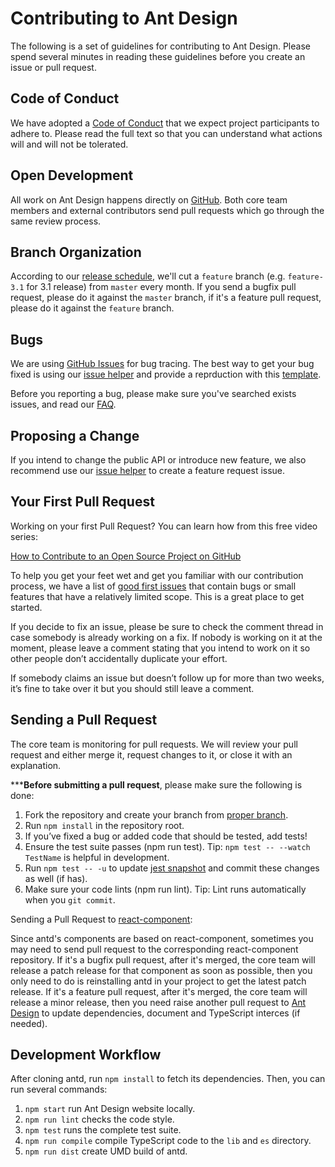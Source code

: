 # Contributing to Ant Design

The following is a set of guidelines for contributing to Ant Design. Please spend several minutes in reading these guidelines before you create an issue or pull request.

## Code of Conduct

We have adopted a [Code of Conduct](../CODE_OF_CONDUCT.md) that we expect project participants to adhere to. Please read the full text so that you can understand what actions will and will not be tolerated.

## Open Development

All work on Ant Design happens directly on [GitHub](https://github.com/ant-design). Both core team members and external contributors send pull requests which go through the same review process.

## Branch Organization

According to our [release schedule](../CHANGELOG.md#release-schedule), we'll cut a `feature` branch (e.g. `feature-3.1` for 3.1 release) from `master` every month. If you send a bugfix pull request, please do it against the `master` branch, if it's a feature pull request, please do it against the `feature` branch.

## Bugs

We are using [GitHub Issues](https://github.com/ant-design/ant-design/issues) for bug tracing. The best way to get your bug fixed is using our [issue helper](http://new-issue.ant.design) and provide a reprduction with this [template](https://u.ant.design/codesandbox-repro).

Before you reporting a bug, please make sure you've searched exists issues, and read our [FAQ](https://github.com/ant-design/ant-design/wiki/FAQ).

## Proposing a Change

If you intend to change the public API or introduce new feature, we also recommend use our [issue helper](http://new-issue.ant.design) to create a feature request issue.

## Your First Pull Request

Working on your first Pull Request? You can learn how from this free video series:

[How to Contribute to an Open Source Project on GitHub](https://egghead.io/courses/how-to-contribute-to-an-open-source-project-on-github)

To help you get your feet wet and get you familiar with our contribution process, we have a list of [good first issues](https://github.com/ant-design/ant-design/issues?q=is%3Aissue+is%3Aopen+label%3A%22good+first+issue%22) that contain bugs or small features that have a relatively limited scope. This is a great place to get started.

If you decide to fix an issue, please be sure to check the comment thread in case somebody is already working on a fix. If nobody is working on it at the moment, please leave a comment stating that you intend to work on it so other people don’t accidentally duplicate your effort.

If somebody claims an issue but doesn’t follow up for more than two weeks, it’s fine to take over it but you should still leave a comment.

## Sending a Pull Request

The core team is monitoring for pull requests. We will review your pull request and either merge it, request changes to it, or close it with an explanation.

*****Before submitting a pull request**, please make sure the following is done:

1. Fork the repository and create your branch from [proper branch](./CONTRIBUTING.md#branch-organization).
1. Run `npm install` in the repository root.
1. If you’ve fixed a bug or added code that should be tested, add tests!
1. Ensure the test suite passes (npm run test). Tip: `npm test -- --watch TestName` is helpful in development.
1. Run `npm test -- -u` to update [jest snapshot](http://facebook.github.io/jest/docs/en/snapshot-testing.html#snapshot-testing-with-jest) and commit these changes as well (if has).
1. Make sure your code lints (npm run lint). Tip: Lint runs automatically when you `git commit`.

Sending a Pull Request to [react-component](https://github.com/react-component/):

Since antd's components are based on react-component, sometimes you may need to send pull request to the corresponding react-component repository. If it's a bugfix pull request, after it's merged, the core team will release a patch release for that component as soon as possible, then you only need to do is reinstalling antd in your project to get the latest patch release. If it's a feature pull request, after it's merged, the core team will release a minor release, then you need raise another pull request to [Ant Design](https://github.com/ant-design/ant-design/) to update dependencies, document and TypeScript interces (if needed).

## Development Workflow

After cloning antd, run `npm install` to fetch its dependencies. Then, you can run several commands:

1. `npm start` run Ant Design website locally.
1. `npm run lint` checks the code style.
1. `npm test` runs the complete test suite.
1. `npm run compile` compile TypeScript code to the `lib` and `es` directory.
1. `npm run dist` create UMD build of antd.
